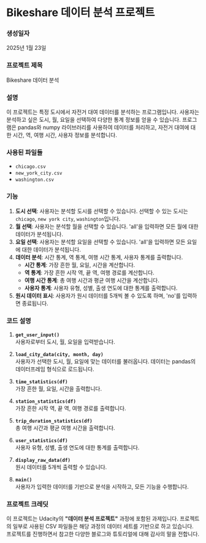 # Bikeshare 데이터 분석 프로젝트

### 생성일자
2025년 1월 23일

### 프로젝트 제목
Bikeshare 데이터 분석

### 설명
이 프로젝트는 특정 도시에서 자전거 대여 데이터를 분석하는 프로그램입니다. 사용자는 분석하고 싶은 도시, 월, 요일을 선택하여 다양한 통계 정보를 얻을 수 있습니다. 프로그램은 pandas와 numpy 라이브러리를 사용하여 데이터를 처리하고, 자전거 대여에 대한 시간, 역, 여행 시간, 사용자 정보를 분석합니다.

### 사용된 파일들
- `chicago.csv`
- `new_york_city.csv`
- `washington.csv`

### 기능
1. **도시 선택**: 사용자는 분석할 도시를 선택할 수 있습니다. 선택할 수 있는 도시는 `chicago`, `new york city`, `washington`입니다.
2. **월 선택**: 사용자는 분석할 월을 선택할 수 있습니다. 'all'을 입력하면 모든 월에 대한 데이터가 분석됩니다.
3. **요일 선택**: 사용자는 분석할 요일을 선택할 수 있습니다. 'all'을 입력하면 모든 요일에 대한 데이터가 분석됩니다.
4. **데이터 분석**: 시간 통계, 역 통계, 여행 시간 통계, 사용자 통계를 출력합니다.
   - **시간 통계**: 가장 흔한 월, 요일, 시간을 계산합니다.
   - **역 통계**: 가장 흔한 시작 역, 끝 역, 여행 경로를 계산합니다.
   - **여행 시간 통계**: 총 여행 시간과 평균 여행 시간을 계산합니다.
   - **사용자 통계**: 사용자 유형, 성별, 출생 연도에 대한 통계를 출력합니다.
5. **원시 데이터 표시**: 사용자가 원시 데이터를 5개씩 볼 수 있도록 하며, 'no'를 입력하면 종료됩니다.

### 코드 설명
1. **`get_user_input()`**  
사용자로부터 도시, 월, 요일을 입력받습니다.

2. **`load_city_data(city, month, day)`**  
사용자가 선택한 도시, 월, 요일에 맞는 데이터를 불러옵니다. 데이터는 pandas의 데이터프레임 형식으로 로드됩니다.

3. **`time_statistics(df)`**  
가장 흔한 월, 요일, 시간을 출력합니다.

4. **`station_statistics(df)`**  
가장 흔한 시작 역, 끝 역, 여행 경로를 출력합니다.

5. **`trip_duration_statistics(df)`**  
총 여행 시간과 평균 여행 시간을 출력합니다.

6. **`user_statistics(df)`**  
사용자 유형, 성별, 출생 연도에 대한 통계를 출력합니다.

7. **`display_raw_data(df)`**  
원시 데이터를 5개씩 출력할 수 있습니다.

8. **`main()`**  
사용자가 입력한 데이터를 기반으로 분석을 시작하고, 모든 기능을 수행합니다.

### 프로젝트 크레딧
이 프로젝트는 Udacity의 **"데이터 분석 프로젝트"** 과정에 포함된 과제입니다. 프로젝트의 일부로 사용된 CSV 파일들은 해당 과정의 데이터 세트를 기반으로 하고 있습니다. 프로젝트를 진행하면서 참고한 다양한 블로그와 튜토리얼에 대해 감사의 말을 전합니다.
